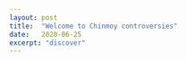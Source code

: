 ```yaml
---
layout: post
title:  "Welcome to Chinmoy controversies"
date:   2020-06-25
excerpt: "discover"
---
```

